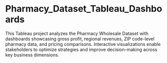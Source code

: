 # Pharmacy_Dataset_Tableau_Dashboards
This Tableau project analyzes the Pharmacy Wholesale Dataset with dashboards showcasing gross profit, regional revenues, ZIP code-level pharmacy data, and pricing comparisons. Interactive visualizations enable stakeholders to optimize strategies and improve decision-making across key business dimensions.
